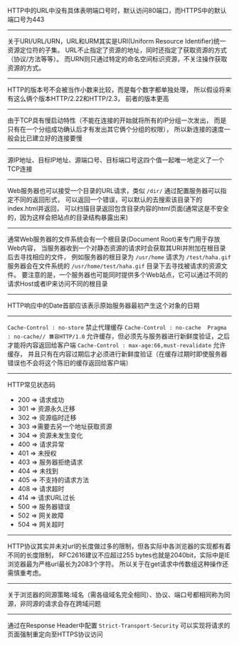 HTTP中的URL中没有具体表明端口号时，默认访问80端口，而HTTPS中的默认端口号为443

---

关于URI/URL/URN，URL和URM其实是URI(Uniform Resource Identifier)统一资源定位符的子集。
URL不止指定了资源的地址，同时还指定了获取资源的方式（协议/方法等等）。
而URN则只通过特定的命名空间标识资源，不关注操作获取资源的方式。

---

HTTP的版本号不会被当作小数来比较，而是每个数字都单独处理，
所以假设将来有这么俩个版本HTTP/2.22和HTTP/2.3，
前者的版本更高

---

由于TCP具有慢启动特性（不能在连接的开始就将所有的IP分组一次发出，
而是只有在一个分组成功确认后才有发出其它俩个分组的权限），
所以新连接的速度一般会比已建立好的连接要慢

---

源IP地址、目标IP地址、源端口号、目标端口号这四个值一起唯一地定义了一个TCP连接

---

Web服务器也可以接受一个目录的URL请求，类似 `/dir/` 通过配置服务器可以指定不同的返回形式，
可以返回一个错误，可以默认的去搜索该目录下的index.html并返回，
可以扫描目录返回包含目录内容的html页面(通常这是不安全的，因为这样会把站点的目录结构暴露出来)

---

通常Web服务器的文件系统会有一个根目录(Document Root)来专门用于存放Web内容，
当服务器收到一个对静态资源的请求时会获取其URI并附加在根目录后去寻找相应的文件，
例如服务器的根目录为 `/usr/home` 请求为 `/test/haha.gif` 
服务器会在文件系统的 `/usr/home/test/haha.gif` 目录下去寻找被请求的资源文件。
要注意的是，一个服务器也可能同时提供多个Web站点，它可以通过不同的请求Host或者IP来访问不同的根目录

---

HTTP响应中的Date首部应该表示原始服务器最初产生这个对象的日期

---

`Cache-Control : no-store` 禁止代理缓存 `Cache-Control : no-cache  Pragma : no-cache// 兼容HTTP/1.0` 
允许缓存，但必须先与服务器进行新鲜度验证，之后才能将内容返回给客户端
`Cache-Control : max-age:66,must-revalidate` 允许缓存，
并且只有在内容过期后才必须进行新鲜度验证（在缓存过期时即使服务器错误也不会将这个陈旧的缓存返回给客户端）

---

HTTP常见状态码
* 200 => 请求成功
* 301 => 资源永久迁移
* 302 => 资源临时迁移
* 303 =>需要去另一个地址获取资源
* 304 => 资源未发生变化
* 400 => 请求异常
* 401 => 未授权
* 403 => 服务器拒绝请求
* 404 => 未找到
* 405 => 不支持的请求方法
* 408 => 请求超时
* 414 => 请求URL过长
* 500 => 服务器错误
* 502 => 网关故障
* 504 => 网关超时

---

HTTP协议其实并未对url的长度做过多的限制，但各实际中各浏览器的实现都有着不同的长度限制，
RFC2616建议不应超过255 bytes也就是2040bit，实际中是IE浏览器最为严格url最长为2083个字符。
所以关于在get请求中传数组这种操作还需慎重考虑。

---

关于浏览器的同源策略:域名（需各级域名完全相同）、协议、端口号都相同称为同源，非同源的请求会存在跨域问题

---

通过在Response Header中配置 `Strict-Transport-Security` 可以实现将请求的页面强制重定向至HTTPS协议访问